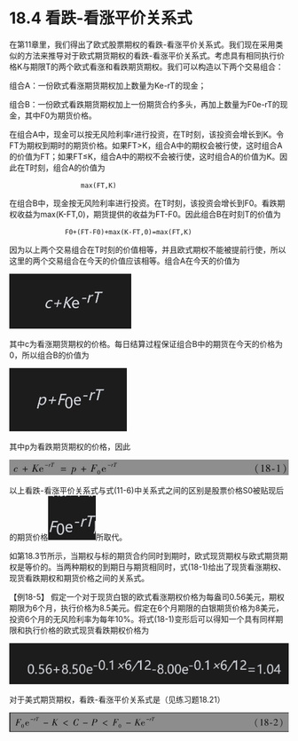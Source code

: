 # 18.4 看跌-看涨平价关系式

在第11章里，我们得出了欧式股票期权的看跌-看涨平价关系式。我们现在采用类似的方法来推导对于欧式期货期权的看跌-看涨平价关系式。考虑具有相同执行价格K与期限T的两个欧式看涨和看跌期货期权。我们可以构造以下两个交易组合：

组合A：一份欧式看涨期货期权加上数量为Ke-rT的现金；

组合B：一份欧式看跌期货期权加上一份期货合约多头，再加上数量为F0e-rT的现金，其中F0为期货价格。

在组合A中，现金可以按无风险利率r进行投资，在T时刻，该投资会增长到K。令FT为期权到期时的期货价格。如果FT>K，组合A中的期权会被行使，这时组合A的价值为FT；如果FT≤K，组合A中的期权不会被行使，这时组合A的价值为K。因此在T时刻，组合A的价值为


                      max(FT,K)


在组合B中，现金按无风险利率进行投资。在T时刻，该投资会增长到F0。看跌期权收益为max(K-FT,0)，期货提供的收益为FT-F0。因此组合B在时刻T的价值为

                  F0+(FT-F0)+max(K-FT,0)=max(FT,K)


因为以上两个交易组合在T时刻的价值相等，并且欧式期权不能被提前行使，所以这里的两个交易组合在今天的价值应该相等。组合A在今天的价值为

![](images/2024-03-05-15-34-25.png)

其中c为看涨期货期权的价格。每日结算过程保证组合B中的期货在今天的价格为0，所以组合B的价值为

![](images/2024-03-05-15-34-48.png)

其中p为看跌期货期权的价格，因此

![](images/2024-03-05-15-35-06.png)

以上看跌-看涨平价关系式与式(11-6)中关系式之间的区别是股票价格S0被贴现后的期货价格![](images/2024-03-05-15-36-18.png)所取代。

如第18.3节所示，当期权与标的期货合约同时到期时，欧式现货期权与欧式期货期权是等价的。当两种期权的到期日与期货相同时，式(18-1)给出了现货看涨期权、现货看跌期权和期货价格之间的关系式。


【例18-5】 假定一个对于现货白银的欧式看涨期权价格为每盎司0.56美元，期权期限为6个月，执行价格为8.5美元。假定在6个月期限的白银期货价格为8美元，投资6个月的无风险利率为每年10%。将式(18-1)变形后可以得知一个具有同样期限和执行价格的欧式现货看跌期权价格为

![](images/2024-03-05-15-35-40.png)

对于美式期货期权，看跌-看涨平价关系式是（见练习题18.21）

![](images/2024-03-05-15-36-02.png)